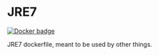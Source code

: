 # JRE7

[![Docker
badge](http://docker0.serv.pw:8080/docku/jre7)](https://registry.hub.docker.com/u/docku/jre7/)

JRE7 dockerfile, meant to be used by other things.

